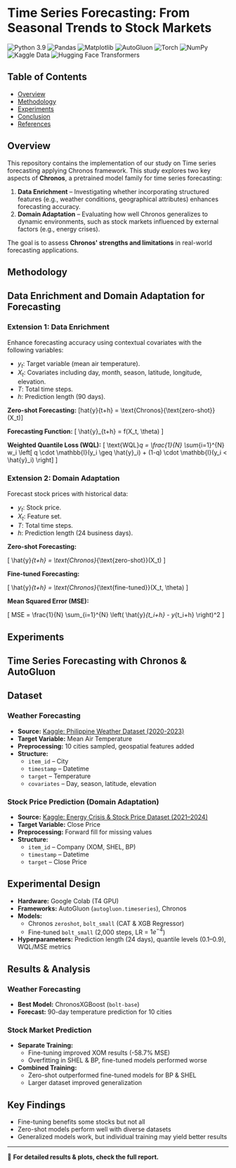 # Time Series Forecasting: From Seasonal Trends to Stock Markets
![Python 3.9](https://img.shields.io/badge/python-3.9-blue.svg)
![Pandas](https://img.shields.io/badge/pandas-1.3.3-blue.svg)
![Matplotlib](https://img.shields.io/badge/matplotlib-3.4.3-blue.svg)
![AutoGluon](https://img.shields.io/badge/AutoGluon-0.4.0-blue.svg)  <!-- You may need to adjust the version -->
![Torch](https://img.shields.io/badge/torch-1.11.0-orange.svg)
![NumPy](https://img.shields.io/badge/NumPy-1.21.0-blue.svg)
![Kaggle Data](https://img.shields.io/badge/Kaggle-Datasets-blue.svg)
![Hugging Face Transformers](https://img.shields.io/badge/Hugging%20Face-Transformers-yellowgreen.svg)


## Table of Contents  
- [Overview](#overview)  
- [Methodology](#methodology)  
- [Experiments](#experiments)   
- [Conclusion](#conclusion)   
- [References](#references)  
## Overview
This repository contains the implementation of our study on Time series forecasting applying Chronos  framework. 
This study explores two key aspects of **Chronos**, a pretrained model family for time series forecasting:

1. **Data Enrichment** – Investigating whether incorporating structured features (e.g., weather conditions, geographical attributes) enhances forecasting accuracy.  
2. **Domain Adaptation** – Evaluating how well Chronos generalizes to dynamic environments, such as stock markets influenced by external factors (e.g., energy crises).  

The goal is to assess **Chronos' strengths and limitations** in real-world forecasting applications.

## Methodology

## Data Enrichment and Domain Adaptation for Forecasting

### Extension 1: Data Enrichment

Enhance forecasting accuracy using contextual covariates with the following variables:
- $y_t$: Target variable (mean air temperature).
- $X_t$: Covariates including day, month, season, latitude, longitude, elevation.
- $T$: Total time steps.
- $h$: Prediction length (90 days).

**Zero-shot Forecasting:**
\[hat{y}{t+h} = \text{Chronos}{\text{zero-shot}}(X_t)\]

**Forecasting Function:**
\[ \hat{y}_{t+h} = f(X_t, \theta) \]

**Weighted Quantile Loss (WQL):**
\[ \text{WQL}_q = \frac{1}{N} \sum_{i=1}^{N} w_i \left[ q \cdot \mathbb{I}(y_i \geq \hat{y}_i) + (1-q) \cdot \mathbb{I}(y_i < \hat{y}_i) \right] \]

### Extension 2: Domain Adaptation

Forecast stock prices with historical data:
- $y_t$: Stock price.
- $X_t$: Feature set.
- $T$: Total time steps.
- $h$: Prediction length (24 business days).

**Zero-shot Forecasting:**

\[ \hat{y}_{t+h} = \text{Chronos}_{\text{zero-shot}}(X_t) \]

**Fine-tuned Forecasting:**

\[ \hat{y}_{t+h} = \text{Chronos}_{\text{fine-tuned}}(X_t, \theta) \]

**Mean Squared Error (MSE):**

\[ MSE = \frac{1}{N} \sum_{i=1}^{N} \left( \hat{y}_{t_i+h} - y_{t_i+h} \right)^2 \]

## Experiments
## Time Series Forecasting with Chronos & AutoGluon

## Dataset
### Weather Forecasting
- **Source:** [Kaggle: Philippine Weather Dataset (2020-2023)]([https://www.kaggle.com/](https://www.kaggle.com/datasets/bwandowando/philippine-cities-weather-data-2020-2023))
- **Target Variable:** Mean Air Temperature  
- **Preprocessing:** 10 cities sampled, geospatial features added  
- **Structure:**  
  - `item_id` – City  
  - `timestamp` – Datetime  
  - `target` – Temperature  
  - `covariates` – Day, season, latitude, elevation  

### Stock Price Prediction (Domain Adaptation)
- **Source:** [Kaggle: Energy Crisis & Stock Price Dataset (2021–2024)]([https://www.kaggle.com/](https://www.kaggle.com/datasets/pinuto/energy-crisis-and-stock-price-dataset-2021-2024))  
- **Target Variable:** Close Price  
- **Preprocessing:** Forward fill for missing values  
- **Structure:**  
  - `item_id` – Company (XOM, SHEL, BP)  
  - `timestamp` – Datetime  
  - `target` – Close Price  

## Experimental Design
- **Hardware:** Google Colab (T4 GPU)  
- **Frameworks:** AutoGluon (`autogluon.timeseries`), Chronos  
- **Models:**  
  - Chronos `zeroshot`, `bolt_small` (CAT & XGB Regressor)  
  - Fine-tuned `bolt_small` (2,000 steps, LR = $1e^{-4}$)  
- **Hyperparameters:** Prediction length (24 days), quantile levels (0.1–0.9), WQL/MSE metrics  

## Results & Analysis
### Weather Forecasting
- **Best Model:** ChronosXGBoost (`bolt-base`)  
- **Forecast:** 90-day temperature prediction for 10 cities  

### Stock Market Prediction
- **Separate Training:**  
  - Fine-tuning improved XOM results (-58.7% MSE)  
  - Overfitting in SHEL & BP, fine-tuned models performed worse  
- **Combined Training:**  
  - Zero-shot outperformed fine-tuned models for BP & SHEL  
  - Larger dataset improved generalization  

## Key Findings
- Fine-tuning benefits some stocks but not all  
- Zero-shot models perform well with diverse datasets  
- Generalized models work, but individual training may yield better results  

---
🔗 **For detailed results & plots, check the full report.**

